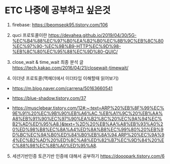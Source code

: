 # ETC 나중에 공부하고 싶은것
1. firebase: https://beomseok95.tistory.com/106

2. quci 프로토콜이란
https://devahea.github.io/2019/04/30/5G-%EC%B4%88%EC%97%B0%EA%B2%B0%EC%8B%9C%EB%8C%80%EC%97%90-%EC%9B%B9-HTTP%EC%9D%98-%EB%8C%80%EC%95%88%EC%9D%80-QUIC/

3. close_wait & time_wait 최종 분석 글
https://tech.kakao.com/2016/04/21/closewait-timewait/

4. 이더넷 프로토콜(맥헤더에서 이더타입 이해할때 읽어보기)
- https://m.blog.naver.com/carrena/50163660541

- https://blue-shadow.tistory.com/37

- https://musclebear.tistory.com/12#:~:text=ARP%20%EB%8F%99%EC%9E%91%20%EC%9B%90%EB%A6%AC,%EB%A1%9C%20%EB%AA%A8%EB%91%90%EC%97%90%EA%B2%8C%20%EC%9A%94%EC%B2%AD%ED%95%A8.)&text=%2D%20%EB%AA%A8%EB%93%A0%20%ED%98%B8%EC%8A%A4%ED%8A%B8%EC%99%80%20%EB%9D%BC%EC%9A%B0%ED%84%B0%EB%8A%94,ARP%20%EC%9A%94%EC%B2%AD%20%ED%8C%A8%ED%82%B7%EC%9D%84%20%EC%88%98%EC%8B%A0%ED%95%A8.


5. 세션기반인증 토큰기반 인증에 대해서 공부하기
https://dooopark.tistory.com/6
